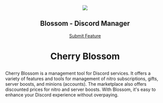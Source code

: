 <div align="center">
  <a href="https://github.com/XplosiON1232/Blossom">
    <img src="https://user-images.githubusercontent.com/42715759/217774938-5deefea6-24e6-4f6c-aaf9-f02ecb4643d0.png">
  </a>
  
  <h2>Blossom - Discord Manager</h2>
  
  <a href="https://github.com/XplosiON1232/Blossom/issues">Submit Feature</a>
  
</div>

# <p align="center">Cherry Blossom</p>
Cherry Blossom is a management tool for Discord services. It offers a variety of features and tools for management of nitro subscriptions, gifts, server boosts, and minions (accounts). The marketplace also offers discounted prices for nitro and server boosts. With Blossom, it's easy to enhance your Discord experience without overpaying.
